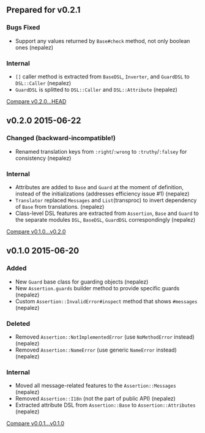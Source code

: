 ## Prepared for v0.2.1

### Bugs Fixed

* Support any values returned by `Base#check` method, not only boolean ones (nepalez)

### Internal

* `[]` caller method is extracted from `BaseDSL`, `Inverter`, and `GuardDSL` to `DSL::Caller` (nepalez)
* `GuardDSL` is splitted to `DSL::Caller` and `DSL::Attribute` (nepalez)

[Compare v0.2.0...HEAD](https://github.com/nepalez/assertion/compare/v0.2.0...HEAD)

## v0.2.0 2015-06-22

### Changed (backward-incompatible!)

* Renamed translation keys from `:right`/`:wrong` to `:truthy`/`:falsey` for consistency (nepalez)

### Internal

* Attributes are added to `Base` and `Guard` at the moment of definition,
  instead of the initializations (addresses efficiency issue #1) (nepalez)
* `Translator` replaced `Messages` and `List`(transproc) to invert dependency
  of `Base` from translations. (nepalez)
* Class-level DSL features are extracted from `Assertion`, `Base` and `Guard`
  to the separate modules `DSL`, `BaseDSL`, `GuardDSL` correspondingly (nepalez)

[Compare v0.1.0...v0.2.0](https://github.com/nepalez/assertion/compare/v0.1.0...v0.2.0)

## v0.1.0 2015-06-20

### Added

* New `Guard` base class for guarding objects (nepalez)
* New `Assertion.guards` builder method to provide specific guards (nepalez)
* Custom `Assertion::InvalidError#inspect` method that shows `#messages` (nepalez)

### Deleted

* Removed `Assertion::NotImplementedError` (use `NoMethodError` instead) (nepalez)
* Removed `Assertion::NameError` (use generic `NameError` instead) (nepalez)

### Internal

* Moved all message-related features to the `Assertion::Messages` (nepalez)
* Removed `Assertion::I18n` (not the part of public API) (nepalez)
* Extracted attribute DSL from `Assertion::Base` to `Assertion::Attributes` (nepalez)

[Compare v0.0.1...v0.1.0](https://github.com/nepalez/assertion/compare/v0.0.1...v0.1.0)
